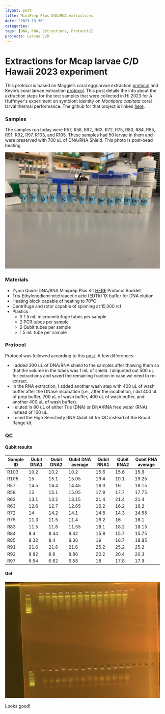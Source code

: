 ```yaml
---
layout: post
title: MiniPrep Plus DNA/RNA extractions
date: '2023-10-30'
categories:
tags: [DNA, RNA, Extractions, Protocols]
projects: Larvae C/D 
---
```


# Extractions for Mcap larvae C/D Hawaii 2023 experiment 

This protocol is based on Maggie’s coral egg/larvae extraction [protocol](https://meschedl.github.io/MESPutnam_Open_Lab_Notebook/Larvae-Ex-Protocol/) and Kevin’s coral larvae extraction [protocol](https://kevinhwong1.github.io/KevinHWong_Notebook/DNA-RNA-Extractions-on-P.-astreoides-larvae-BEAD-BEATING/). This post details the info about the extraction steps for the test samples that were collected in HI 2023 for A. Huffmyer's experiment on symbiont identity on *Montipora capitata* coral larval thermal performance. The github for that project is linked [here](https://github.com/AHuffmyer/larval_symbiont_TPC). 

### Samples 

The samples run today were R57, R58, R62, R63, R72, R75, R83, R84, R85, R91, R92, R97, R103, and R105. These samples had 50 larvae in them and were preserved with 700 uL of DNA/RNA Shield. This photo is post-bead beating: 

![](https://raw.githubusercontent.com/JillAshey/JillAshey_Putnam_Lab_Notebook/master/images/larvae_cd_mcap2023/samples_20231030.JPG)

### Materials 

- Zymo Quick-DNA/RNA Miniprep Plus Kit [HERE](https://files.zymoresearch.com/protocols/_d7003t_d7003_quick-dna-rna_miniprep_plus_kit.pdf) Protocol Booklet
- Tris-Ethylenediaminetetraacetic acid (EDTA) 1X buffer for DNA elution
- Heating block capable of heating to 70ºC
- Centrifuge and rotor capable of spinning at 15,000 rcf
- Plastics 
	- 3 1.5 mL microcentrifuge tubes per sample
	- 2 PCR tubes per sample
	- 2 Qubit tubes per sample 
	- 1 5 mL tube per sample 

### Protocol

Protocol was followed according to this [post](https://github.com/JillAshey/JillAshey_Putnam_Lab_Notebook/blob/master/_posts/2023-07-21-MiniprepPlus-DNA%3ARNA-extractions-McapLarvae.md). A few differences: 

- I added 300 uL of DNA/RNA shield to the samples after thawing them so that the volume in the tubes was 1 mL of shield. I aliquoted out 500 uL for extractions and saved the remaining fraction in case we need to re-extract. 
- In the RNA extraction, I added another wash step with 400 uL of wash buffer after the DNase incubation (i.e., after the incubation, I did 400 uL of prep buffer, 700 uL of wash buffer, 400 uL of wash buffer, and another 400 uL of wash buffer).
- I eluted in 80 uL of either Tris (DNA) or DNA/RNA free water (RNA) instead of 100 uL. 
- I used the High Sensitivity RNA Qubit kit for QC instead of the Broad Range kit. 

### QC 

#### Qubit results 

| Sample ID | Qubit DNA1 | Qubit DNA2 | Qubit DNA average | Qubit RNA1 | Qubit RNA2 | Qubit RNA average |
| --------- | ---------- | ---------- | ----------------- | ---------- | ---------- | ----------------- |
| R103      | 10.2       | 10.2       | 10.2              | 15.6       | 15.6       | 15.6              |
| R105      | 15         | 15.1       | 15.05             | 19.4       | 19.1       | 19.25             |
| R57       | 14.5       | 14.4       | 14.45             | 16.3       | 16         | 16.15             |
| R58       | 15         | 15.1       | 15.05             | 17.8       | 17.7       | 17.75             |
| R62       | 13.1       | 13.2       | 13.15             | 21.4       | 21.4       | 21.4              |
| R63       | 12.6       | 12.7       | 12.65             | 16.2       | 16.2       | 16.2              |
| R72       | 14         | 14.2       | 14.1              | 14.8       | 14.3       | 14.55             |
| R75       | 11.3       | 11.5       | 11.4              | 16.2       | 16         | 16.1              |
| R83       | 11.5       | 11.6       | 11.55             | 18.1       | 18.2       | 18.15             |
| R84       | 8.4        | 8.44       | 8.42              | 15.8       | 15.7       | 15.75             |
| R85       | 8.32       | 8.4        | 8.36              | 19         | 18.7       | 18.85             |
| R91       | 21.6       | 21.6       | 21.6              | 25.2       | 25.2       | 25.2              |
| R92       | 8.82       | 8.9        | 8.86              | 20.2       | 20.4       | 20.3              |
| R97       | 6.54       | 6.62       | 6.58              | 18         | 17.8       | 17.9              |

#### Gel 

![](https://raw.githubusercontent.com/JillAshey/JillAshey_Putnam_Lab_Notebook/master/images/larvae_cd_mcap2023/gel_20231030.JPG)

Looks good!

